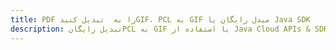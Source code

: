 ---title: PDF را به  تبدیل کنیدGIF، PCL به GIF مبدل رایگان یا Java SDKdescription: تبدیل رایگانPCL به GIF با استفاده از Java Cloud APIs & SDK همچنین اسناد PDF را در Cloud ایجاد، ویرایش و رندر کنید.---